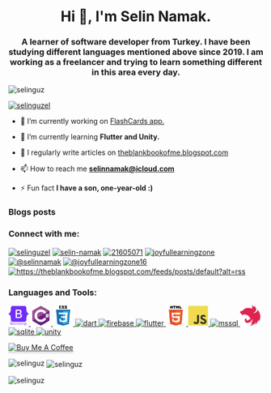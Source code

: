 <h1 align="center">Hi 👋, I'm Selin Namak.</h1>
<h3 align="center">A learner of software developer from Turkey. I have been studying different languages mentioned above since 2019. I am working as a freelancer and trying to learn something different in this area every day.</h3>

<p align="left"> <img src="https://komarev.com/ghpvc/?username=selinguz&label=Profile%20views&color=0e75b6&style=flat" alt="selinguz" /> </p>

<p align="left"> <a href="https://twitter.com/selinguzel" target="blank"><img src="https://img.shields.io/twitter/follow/selinguzel?logo=twitter&style=for-the-badge" alt="selinguzel" /></a> </p>

- 🔭 I’m currently working on [FlashCards app.](https://play.google.com/store/apps/details?id=com.cemnamak.flash_cards)

- 🌱 I’m currently learning **Flutter and Unity.**

- 📝 I regularly write articles on [theblankbookofme.blogspot.com](theblankbookofme.blogspot.com)

- 📫 How to reach me **selinnamak@icloud.com**

- ⚡ Fun fact **I have a son, one-year-old :)**

### Blogs posts
<!-- BLOG-POST-LIST:START -->
<!-- BLOG-POST-LIST:END -->

<h3 align="left">Connect with me:</h3>
<p align="left">
<a href="https://twitter.com/selinguzel" target="blank"><img align="center" src="https://raw.githubusercontent.com/rahuldkjain/github-profile-readme-generator/master/src/images/icons/Social/twitter.svg" alt="selinguzel" height="30" width="40" /></a>
<a href="https://linkedin.com/in/selin-namak" target="blank"><img align="center" src="https://raw.githubusercontent.com/rahuldkjain/github-profile-readme-generator/master/src/images/icons/Social/linked-in-alt.svg" alt="selin-namak" height="30" width="40" /></a>
<a href="https://stackoverflow.com/users/21605071" target="blank"><img align="center" src="https://raw.githubusercontent.com/rahuldkjain/github-profile-readme-generator/master/src/images/icons/Social/stack-overflow.svg" alt="21605071" height="30" width="40" /></a>
<a href="https://instagram.com/joyfullearningzone" target="blank"><img align="center" src="https://raw.githubusercontent.com/rahuldkjain/github-profile-readme-generator/master/src/images/icons/Social/instagram.svg" alt="joyfullearningzone" height="30" width="40" /></a>
<a href="https://medium.com/@selinnamak" target="blank"><img align="center" src="https://raw.githubusercontent.com/rahuldkjain/github-profile-readme-generator/master/src/images/icons/Social/medium.svg" alt="@selinnamak" height="30" width="40" /></a>
<a href="https://www.youtube.com/c/@joyfullearningzone16" target="blank"><img align="center" src="https://raw.githubusercontent.com/rahuldkjain/github-profile-readme-generator/master/src/images/icons/Social/youtube.svg" alt="@joyfullearningzone16" height="30" width="40" /></a>
<a href="/https://theblankbookofme.blogspot.com/feeds/posts/default?alt=rss" target="blank"><img align="center" src="https://raw.githubusercontent.com/rahuldkjain/github-profile-readme-generator/master/src/images/icons/Social/rss.svg" alt="https://theblankbookofme.blogspot.com/feeds/posts/default?alt=rss" height="30" width="40" /></a>
</p>

<h3 align="left">Languages and Tools:</h3>
<p align="left"> <a href="https://getbootstrap.com" target="_blank" rel="noreferrer"> <img src="https://raw.githubusercontent.com/devicons/devicon/master/icons/bootstrap/bootstrap-plain-wordmark.svg" alt="bootstrap" width="40" height="40"/> </a> <a href="https://www.w3schools.com/cs/" target="_blank" rel="noreferrer"> <img src="https://raw.githubusercontent.com/devicons/devicon/master/icons/csharp/csharp-original.svg" alt="csharp" width="40" height="40"/> </a> <a href="https://www.w3schools.com/css/" target="_blank" rel="noreferrer"> <img src="https://raw.githubusercontent.com/devicons/devicon/master/icons/css3/css3-original-wordmark.svg" alt="css3" width="40" height="40"/> </a> <a href="https://dart.dev" target="_blank" rel="noreferrer"> <img src="https://www.vectorlogo.zone/logos/dartlang/dartlang-icon.svg" alt="dart" width="40" height="40"/> </a> <a href="https://firebase.google.com/" target="_blank" rel="noreferrer"> <img src="https://www.vectorlogo.zone/logos/firebase/firebase-icon.svg" alt="firebase" width="40" height="40"/> </a> <a href="https://flutter.dev" target="_blank" rel="noreferrer"> <img src="https://www.vectorlogo.zone/logos/flutterio/flutterio-icon.svg" alt="flutter" width="40" height="40"/> </a> <a href="https://www.w3.org/html/" target="_blank" rel="noreferrer"> <img src="https://raw.githubusercontent.com/devicons/devicon/master/icons/html5/html5-original-wordmark.svg" alt="html5" width="40" height="40"/> </a> <a href="https://developer.mozilla.org/en-US/docs/Web/JavaScript" target="_blank" rel="noreferrer"> <img src="https://raw.githubusercontent.com/devicons/devicon/master/icons/javascript/javascript-original.svg" alt="javascript" width="40" height="40"/> </a> <a href="https://www.microsoft.com/en-us/sql-server" target="_blank" rel="noreferrer"> <img src="https://www.svgrepo.com/show/303229/microsoft-sql-server-logo.svg" alt="mssql" width="40" height="40"/> </a> <a href="https://nestjs.com/" target="_blank" rel="noreferrer"> <img src="https://raw.githubusercontent.com/devicons/devicon/master/icons/nestjs/nestjs-plain.svg" alt="nestjs" width="40" height="40"/> </a> <a href="https://www.sqlite.org/" target="_blank" rel="noreferrer"> <img src="https://www.vectorlogo.zone/logos/sqlite/sqlite-icon.svg" alt="sqlite" width="40" height="40"/> </a> <a href="https://unity.com/" target="_blank" rel="noreferrer"> <img src="https://www.vectorlogo.zone/logos/unity3d/unity3d-icon.svg" alt="unity" width="40" height="40"/> </a> </p>

<a href="https://www.buymeacoffee.com/selinnamak" target="_blank"><img src="[https://www.buymeacoffee.com/assets/img/custom_images/orange_img.png](https://buymeacoffee.com/assets/img/custom_images/yellow_img.png)" alt="Buy Me A Coffee" style="height: 41px !important;width: 174px !important;box-shadow: 0px 3px 2px 0px rgba(190, 190, 190, 0.5) !important;-webkit-box-shadow: 0px 3px 2px 0px rgba(190, 190, 190, 0.5) !important;" ></a>

<p><img align="left" src="https://github-readme-stats.vercel.app/api/top-langs?username=selinguz&show_icons=true&locale=en&layout=compact" alt="selinguz" /></p>

<p>&nbsp;<img align="center" src="https://github-readme-stats.vercel.app/api?username=selinguz&show_icons=true&locale=en" alt="selinguz" /></p>

<p><img align="center" src="https://github-readme-streak-stats.herokuapp.com/?user=selinguz&" alt="selinguz" /></p>
